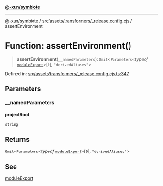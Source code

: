 [**@-xun/symbiote**](../../../../../README.md)

***

[@-xun/symbiote](../../../../../README.md) / [src/assets/transformers/\_release.config.cjs](../README.md) / assertEnvironment

# Function: assertEnvironment()

> **assertEnvironment**(`__namedParameters`): `Omit`\<`Parameters`\<*typeof* [`moduleExport`](moduleExport.md)\>\[`0`\], `"derivedAliases"`\>

Defined in: [src/assets/transformers/\_release.config.cjs.ts:347](https://github.com/Xunnamius/symbiote/blob/b62abf3b41ef4fb16014d3e799397a1e70b68b47/src/assets/transformers/_release.config.cjs.ts#L347)

## Parameters

### \_\_namedParameters

#### projectRoot

`string`

## Returns

`Omit`\<`Parameters`\<*typeof* [`moduleExport`](moduleExport.md)\>\[`0`\], `"derivedAliases"`\>

## See

[moduleExport](moduleExport.md)
